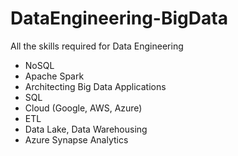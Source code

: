 # DataEngineering-BigData

All the skills required for Data Engineering 

- NoSQL
- Apache Spark 
- Architecting Big Data Applications
- SQL
- Cloud (Google, AWS, Azure)
- ETL
- Data Lake, Data Warehousing
- Azure Synapse Analytics
